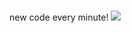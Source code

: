 ### 
new code every minute!
<img src="https://github-readme-stats.vercel.app/api?username=rohanopensource&&show_icons=true&title_color=ffffff&icon_color=bb2acf&text_color=daf7dc&bg_color=151515">

